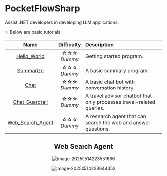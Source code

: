 # PocketFlowSharp
Assist .NET developers in developing LLM applications.

✨ Below are basic tutorials:

<div align="center">


|                             Name                             |    Difficulty    | Description                                                  |
| :----------------------------------------------------------: | :--------------: | :----------------------------------------------------------- |
| [Hello_World](https://github.com/Ming-jiayou/PocketFlowSharp/tree/main/PocketFlowSharpSamples.Console/Hello_World) | ☆☆☆ <br> *Dummy* | Getting started program.                                     |
| [Summarize](https://github.com/Ming-jiayou/PocketFlowSharp/tree/main/PocketFlowSharpSamples.Console/Summarize) | ☆☆☆ <br> *Dummy* | A basic summary program.                                     |
| [Chat](https://github.com/Ming-jiayou/PocketFlowSharp/tree/main/PocketFlowSharpSamples.Console/Chat) | ☆☆☆ <br> *Dummy* | A basic chat bot with conversation history.                  |
| [Chat_Guardrail](https://github.com/Ming-jiayou/PocketFlowSharp/tree/main/PocketFlowSharpSamples.Console/Chat_Guardrail) | ☆☆☆ <br> *Dummy* | A travel advisor chatbot that only processes travel-related queries. |
| [Web_Search_Agent](https://github.com/Ming-jiayou/PocketFlowSharp/tree/main/PocketFlowSharpSamples.Console/Web_Search_Agent) | ☆☆☆ <br> *Dummy* | A research agent that can search the web and answer questions. |

## Web Search Agent

![image-20250514223551686](https://mingupupup.oss-cn-wuhan-lr.aliyuncs.com/imgs/image-20250514223551686.png)

![image-20250514223644352](https://mingupupup.oss-cn-wuhan-lr.aliyuncs.com/imgs/image-20250514223644352.png)

